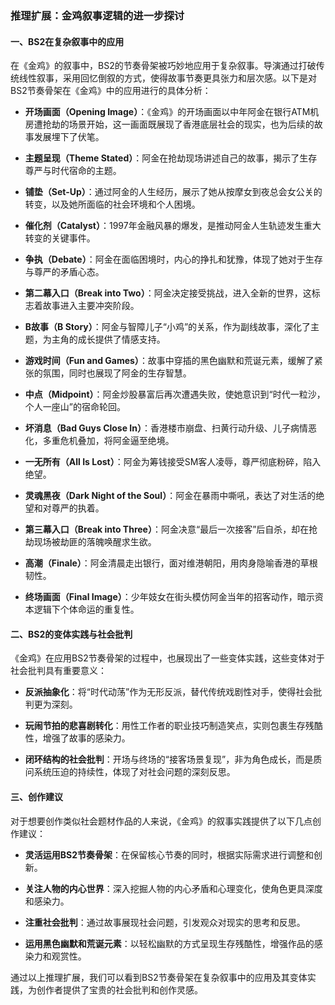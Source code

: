 
### 推理扩展：金鸡叙事逻辑的进一步探讨

#### 一、BS2在复杂叙事中的应用

在《金鸡》的叙事中，BS2的节奏骨架被巧妙地应用于复杂叙事。导演通过打破传统线性叙事，采用回忆倒叙的方式，使得故事节奏更具张力和层次感。以下是对BS2节奏骨架在《金鸡》中的应用进行的具体分析：

- **开场画面（Opening Image）**：《金鸡》的开场画面以中年阿金在银行ATM机房遭抢劫的场景开始，这一画面既展现了香港底层社会的现实，也为后续的故事发展埋下了伏笔。
  
- **主题呈现（Theme Stated）**：阿金在抢劫现场讲述自己的故事，揭示了生存尊严与时代宿命的主题。

- **铺垫（Set-Up）**：通过阿金的人生经历，展示了她从按摩女到夜总会女公关的转变，以及她所面临的社会环境和个人困境。

- **催化剂（Catalyst）**：1997年金融风暴的爆发，是推动阿金人生轨迹发生重大转变的关键事件。

- **争执（Debate）**：阿金在面临困境时，内心的挣扎和犹豫，体现了她对于生存与尊严的矛盾心态。

- **第二幕入口（Break into Two）**：阿金决定接受挑战，进入全新的世界，这标志着故事进入主要冲突阶段。

- **B故事（B Story）**：阿金与智障儿子“小鸡”的关系，作为副线故事，深化了主题，为主角的成长提供了情感支持。

- **游戏时间（Fun and Games）**：故事中穿插的黑色幽默和荒诞元素，缓解了紧张的氛围，同时也展现了阿金的生存智慧。

- **中点（Midpoint）**：阿金炒股暴富后再次遭遇失败，使她意识到“时代一粒沙，个人一座山”的宿命轮回。

- **坏消息（Bad Guys Close In）**：香港楼市崩盘、扫黄行动升级、儿子病情恶化，多重危机叠加，将阿金逼至绝境。

- **一无所有（All Is Lost）**：阿金为筹钱接受SM客人凌辱，尊严彻底粉碎，陷入绝望。

- **灵魂黑夜（Dark Night of the Soul）**：阿金在暴雨中嘶吼，表达了对生活的绝望和对尊严的执着。

- **第三幕入口（Break into Three）**：阿金决意“最后一次接客”后自杀，却在抢劫现场被劫匪的落魄唤醒求生欲。

- **高潮（Finale）**：阿金清晨走出银行，面对维港朝阳，用肉身隐喻香港的草根韧性。

- **终场画面（Final Image）**：少年妓女在街头模仿阿金当年的招客动作，暗示资本逻辑下个体命运的重复性。

#### 二、BS2的变体实践与社会批判

《金鸡》在应用BS2节奏骨架的过程中，也展现出了一些变体实践，这些变体对于社会批判具有重要意义：

- **反派抽象化**：将“时代动荡”作为无形反派，替代传统戏剧性对手，使得社会批判更为深刻。

- **玩闹节拍的悲喜剧转化**：用性工作者的职业技巧制造笑点，实则包裹生存残酷性，增强了故事的感染力。

- **闭环结构的社会批判**：开场与终场的“接客场景复现”，非为角色成长，而是质问系统压迫的持续性，体现了对社会问题的深刻反思。

#### 三、创作建议

对于想要创作类似社会题材作品的人来说，《金鸡》的叙事实践提供了以下几点创作建议：

- **灵活运用BS2节奏骨架**：在保留核心节奏的同时，根据实际需求进行调整和创新。

- **关注人物的内心世界**：深入挖掘人物的内心矛盾和心理变化，使角色更具深度和感染力。

- **注重社会批判**：通过故事展现社会问题，引发观众对现实的思考和反思。

- **运用黑色幽默和荒诞元素**：以轻松幽默的方式呈现生存残酷性，增强作品的感染力和观赏性。

通过以上推理扩展，我们可以看到BS2节奏骨架在复杂叙事中的应用及其变体实践，为创作者提供了宝贵的社会批判和创作灵感。